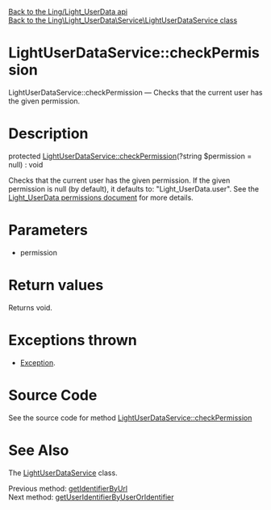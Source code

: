 [Back to the Ling/Light_UserData api](https://github.com/lingtalfi/Light_UserData/blob/master/doc/api/Ling/Light_UserData.md)<br>
[Back to the Ling\Light_UserData\Service\LightUserDataService class](https://github.com/lingtalfi/Light_UserData/blob/master/doc/api/Ling/Light_UserData/Service/LightUserDataService.md)


LightUserDataService::checkPermission
================



LightUserDataService::checkPermission — Checks that the current user has the given permission.




Description
================


protected [LightUserDataService::checkPermission](https://github.com/lingtalfi/Light_UserData/blob/master/doc/api/Ling/Light_UserData/Service/LightUserDataService/checkPermission.md)(?string $permission = null) : void




Checks that the current user has the given permission.
If the given permission is null (by default), it defaults to: "Light_UserData.user".
See the [Light_UserData permissions document](https://github.com/lingtalfi/Light_UserData/blob/master/doc/pages/permissions.md) for more details.




Parameters
================


- permission

    


Return values
================

Returns void.


Exceptions thrown
================

- [Exception](http://php.net/manual/en/class.exception.php).&nbsp;







Source Code
===========
See the source code for method [LightUserDataService::checkPermission](https://github.com/lingtalfi/Light_UserData/blob/master/Service/LightUserDataService.php#L1067-L1076)


See Also
================

The [LightUserDataService](https://github.com/lingtalfi/Light_UserData/blob/master/doc/api/Ling/Light_UserData/Service/LightUserDataService.md) class.

Previous method: [getIdentifierByUrl](https://github.com/lingtalfi/Light_UserData/blob/master/doc/api/Ling/Light_UserData/Service/LightUserDataService/getIdentifierByUrl.md)<br>Next method: [getUserIdentifierByUserOrIdentifier](https://github.com/lingtalfi/Light_UserData/blob/master/doc/api/Ling/Light_UserData/Service/LightUserDataService/getUserIdentifierByUserOrIdentifier.md)<br>

